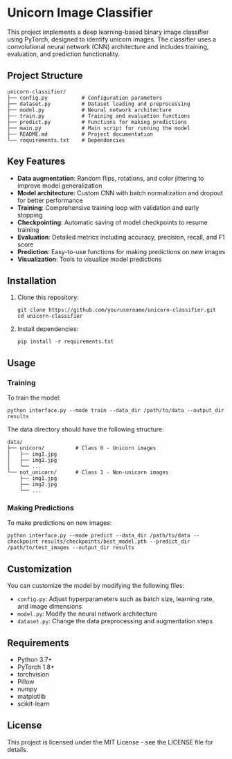 # Unicorn Image Classifier

This project implements a deep learning-based binary image classifier using PyTorch, designed to identify unicorn images. The classifier uses a convolutional neural network (CNN) architecture and includes training, evaluation, and prediction functionality.

## Project Structure

```
unicorn-classifier/
├── config.py           # Configuration parameters
├── dataset.py          # Dataset loading and preprocessing
├── model.py            # Neural network architecture
├── train.py            # Training and evaluation functions
├── predict.py          # Functions for making predictions
├── main.py             # Main script for running the model
├── README.md           # Project documentation
└── requirements.txt    # Dependencies
```

## Key Features

- **Data augmentation**: Random flips, rotations, and color jittering to improve model generalization
- **Model architecture**: Custom CNN with batch normalization and dropout for better performance
- **Training**: Comprehensive training loop with validation and early stopping
- **Checkpointing**: Automatic saving of model checkpoints to resume training
- **Evaluation**: Detailed metrics including accuracy, precision, recall, and F1 score
- **Prediction**: Easy-to-use functions for making predictions on new images
- **Visualization**: Tools to visualize model predictions

## Installation

1. Clone this repository:
   ```
   git clone https://github.com/yourusername/unicorn-classifier.git
   cd unicorn-classifier
   ```

2. Install dependencies:
   ```
   pip install -r requirements.txt
   ```

## Usage

### Training

To train the model:

```
python interface.py --mode train --data_dir /path/to/data --output_dir results
```

The data directory should have the following structure:
```
data/
├── unicorn/          # Class 0 - Unicorn images
│   ├── img1.jpg
│   ├── img2.jpg
│   └── ...
└── not_unicorn/      # Class 1 - Non-unicorn images
    ├── img1.jpg
    ├── img2.jpg
    └── ...
```

### Making Predictions

To make predictions on new images:

```
python interface.py --mode predict --data_dir /path/to/data --checkpoint results/checkpoints/best_model.pth --predict_dir /path/to/test_images --output_dir results
```

## Customization

You can customize the model by modifying the following files:

- `config.py`: Adjust hyperparameters such as batch size, learning rate, and image dimensions
- `model.py`: Modify the neural network architecture
- `dataset.py`: Change the data preprocessing and augmentation steps

## Requirements

- Python 3.7+
- PyTorch 1.8+
- torchvision
- Pillow
- numpy
- matplotlib
- scikit-learn

## License

This project is licensed under the MIT License - see the LICENSE file for details.
